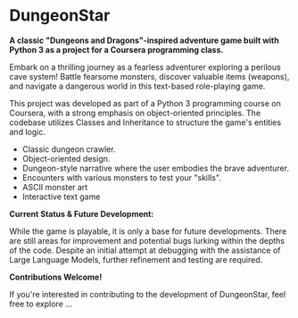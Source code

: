 # DungeonStar

**A classic "Dungeons and Dragons"-inspired adventure game built with Python 3 as a project for a Coursera programming class.**

Embark on a thrilling journey as a fearless adventurer exploring a perilous cave system! Battle fearsome monsters, discover valuable items (weapons), and navigate a dangerous world in this text-based role-playing game.

This project was developed as part of a Python 3 programming course on Coursera, with a strong emphasis on object-oriented principles. The codebase utilizes Classes and Inheritance to structure the game's entities and logic.

* Classic dungeon crawler.
* Object-oriented design.
* Dungeon-style narrative where the user embodies the brave adventurer.
* Encounters with various monsters to test your "skills".
* ASCII monster art
* Interactive text game
  

**Current Status & Future Development:**

While the game is playable, it is only a base for future developments. There are still areas for improvement and potential bugs lurking within the depths of the code. 
Despite an initial attempt at debugging with the assistance of Large Language Models, further refinement and testing are required.

**Contributions Welcome!**

If you're interested in contributing to the development of DungeonStar, feel free to explore ...
